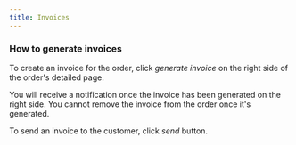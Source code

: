 ```yaml
---
title: Invoices
---
```


### How to generate invoices

To create an invoice for the order, click *generate invoice* on the right side of the order's detailed page. 

You will receive a notification once the invoice has been generated on the right side. You cannot remove the invoice from the order once it's generated. 

To send an invoice to the customer, click *send* button. 
